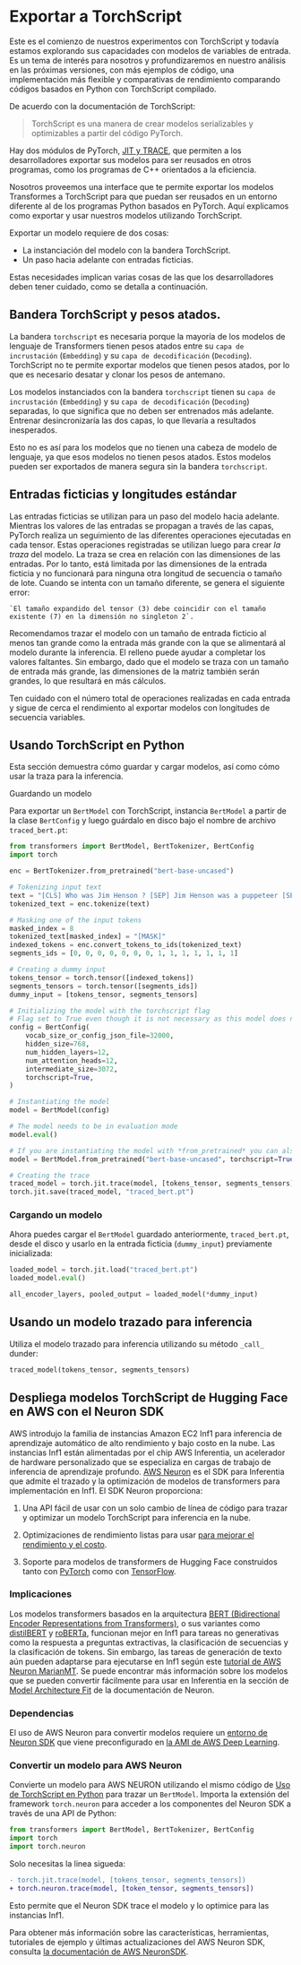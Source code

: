 <!--Copyright 2024 The HuggingFace Team. All rights reserved.

Licensed under the Apache License, Version 2.0 (the "License"); you may not use this file except in compliance with
the License. You may obtain a copy of the License at

http://www.apache.org/licenses/LICENSE-2.0

Unless required by applicable law or agreed to in writing, software distributed under the License is distributed on
an "AS IS" BASIS, WITHOUT WARRANTIES OR CONDITIONS OF ANY KIND, either express or implied. See the License for the
specific language governing permissions and limitations under the License.

⚠️ Note that this file is in Markdown but contain specific syntax for our doc-builder (similar to MDX) that may not be
rendered properly in your Markdown viewer.

-->

# Exportar a TorchScript

<Tip>
Este es el comienzo de nuestros experimentos con TorchScript y todavía estamos explorando sus capacidades con modelos de variables de entrada. Es un tema de interés para nosotros y profundizaremos en nuestro análisis en las próximas versiones, con más ejemplos de código, una implementación más flexible y comparativas de rendimiento comparando códigos basados en Python con TorchScript compilado.  

</Tip>

De acuerdo con la documentación de TorchScript: 

> TorchScript es una manera de crear modelos serializables y optimizables a partir del código PyTorch.

Hay dos módulos de PyTorch, [JIT y TRACE](https://hf.co/docs/accelerate), que permiten a los desarrolladores exportar sus modelos para ser reusados en otros programas, como los programas de C++ orientados a la eficiencia.

Nosotros proveemos una interface que te permite exportar los modelos Transformes a TorchScript para que puedan ser reusados en un entorno diferente al de los programas Python basados en PyTorch. Aquí explicamos como exportar y usar nuestros modelos utilizando TorchScript.

Exportar un modelo requiere de dos cosas:

- La instanciación del modelo con la bandera TorchScript.
- Un paso hacia adelante con entradas ficticias.

Estas necesidades implican varias cosas de las que los desarrolladores deben tener cuidado, como se detalla a continuación.

## Bandera TorchScript y pesos atados.

La bandera `torchscript` es necesaria porque la mayoría de los modelos de lenguaje de Transformers tienen pesos atados entre su `capa de incrustación` (`Embedding`) y su `capa de decodificación` (`Decoding`). TorchScript no te permite exportar modelos que tienen pesos atados, por lo que es necesario desatar y clonar los pesos de antemano.

Los modelos instanciados con la bandera `torchscript` tienen su `capa de incrustación` (`Embedding`) y su `capa de decodificación` (`Decoding`) separadas, lo que significa que no deben ser entrenados más adelante. Entrenar desincronizaría las dos capas, lo que llevaría a resultados inesperados.

Esto no es así para los modelos que no tienen una cabeza de modelo de lenguaje, ya que esos modelos no tienen pesos atados. Estos modelos pueden ser exportados de manera segura sin la bandera `torchscript`.

## Entradas ficticias y longitudes estándar

Las entradas ficticias se utilizan para un paso del modelo hacia adelante. Mientras los valores de las entradas se propagan a través de las capas, PyTorch realiza un seguimiento de las diferentes operaciones ejecutadas en cada tensor. Estas operaciones registradas se utilizan luego para crear *la traza* del modelo.
La traza se crea en relación con las dimensiones de las entradas. Por lo tanto, está limitada por las dimensiones de la entrada ficticia y no funcionará para ninguna otra longitud de secuencia o tamaño de lote. Cuando se intenta con un tamaño diferente, se genera el siguiente error:

```
`El tamaño expandido del tensor (3) debe coincidir con el tamaño existente (7) en la dimensión no singleton 2`.
```

Recomendamos trazar el modelo con un tamaño de entrada ficticio al menos tan grande como la entrada más grande con la que se alimentará al modelo durante la inferencia. El relleno puede ayudar a completar los valores faltantes. Sin embargo, dado que el modelo se traza con un tamaño de entrada más grande, las dimensiones de la matriz también serán grandes, lo que resultará en más cálculos.

Ten cuidado con el número total de operaciones realizadas en cada entrada y sigue de cerca el rendimiento al exportar modelos con longitudes de secuencia variables.

## Usando TorchScript en Python

Esta sección demuestra cómo guardar y cargar modelos, así como cómo usar la traza para la inferencia.

Guardando un modelo

Para exportar un `BertModel` con TorchScript, instancia `BertModel` a partir de la clase `BertConfig` y luego guárdalo en disco bajo el nombre de archivo `traced_bert.pt`:

```python
from transformers import BertModel, BertTokenizer, BertConfig
import torch

enc = BertTokenizer.from_pretrained("bert-base-uncased")

# Tokenizing input text
text = "[CLS] Who was Jim Henson ? [SEP] Jim Henson was a puppeteer [SEP]"
tokenized_text = enc.tokenize(text)

# Masking one of the input tokens
masked_index = 8
tokenized_text[masked_index] = "[MASK]"
indexed_tokens = enc.convert_tokens_to_ids(tokenized_text)
segments_ids = [0, 0, 0, 0, 0, 0, 0, 1, 1, 1, 1, 1, 1, 1]

# Creating a dummy input
tokens_tensor = torch.tensor([indexed_tokens])
segments_tensors = torch.tensor([segments_ids])
dummy_input = [tokens_tensor, segments_tensors]

# Initializing the model with the torchscript flag
# Flag set to True even though it is not necessary as this model does not have an LM Head.
config = BertConfig(
    vocab_size_or_config_json_file=32000,
    hidden_size=768,
    num_hidden_layers=12,
    num_attention_heads=12,
    intermediate_size=3072,
    torchscript=True,
)

# Instantiating the model
model = BertModel(config)

# The model needs to be in evaluation mode
model.eval()

# If you are instantiating the model with *from_pretrained* you can also easily set the TorchScript flag
model = BertModel.from_pretrained("bert-base-uncased", torchscript=True)

# Creating the trace
traced_model = torch.jit.trace(model, [tokens_tensor, segments_tensors])
torch.jit.save(traced_model, "traced_bert.pt")
```
### Cargando un modelo

Ahora puedes cargar el `BertModel` guardado anteriormente, `traced_bert.pt`, desde el disco y usarlo en la entrada ficticia (`dummy_input`) previamente inicializada:

```python
loaded_model = torch.jit.load("traced_bert.pt")
loaded_model.eval()

all_encoder_layers, pooled_output = loaded_model(*dummy_input)
```

## Usando un modelo trazado para inferencia

Utiliza el modelo trazado para inferencia utilizando su método `_call_` dunder:

```python
traced_model(tokens_tensor, segments_tensors)
```
## Despliega modelos TorchScript de Hugging Face en AWS con el Neuron SDK

AWS introdujo la familia de instancias Amazon EC2 Inf1 para inferencia de aprendizaje automático de alto rendimiento y bajo costo en la nube. Las instancias Inf1 están alimentadas por el chip AWS Inferentia, un acelerador de hardware personalizado que se especializa en cargas de trabajo de inferencia de aprendizaje profundo. [AWS Neuron](https://awsdocs-neuron.readthedocs-hosted.com/en/latest/#) es el SDK para Inferentia que admite el trazado y la optimización de modelos de transformers para implementación en Inf1. El SDK Neuron proporciona:

1. Una API fácil de usar con un solo cambio de línea de código para trazar y optimizar un modelo TorchScript para inferencia en la nube.

2. Optimizaciones de rendimiento listas para usar [para mejorar el rendimiento y el costo](https://awsdocs-neuron.readthedocs-hosted.com/en/latest/neuron-guide/benchmark/>).

3. Soporte para modelos de transformers de Hugging Face construidos tanto con [PyTorch](https://awsdocs-neuron.readthedocs-hosted.com/en/latest/src/examples/pytorch/bert_tutorial/tutorial_pretrained_bert.html) como con [TensorFlow](https://awsdocs-neuron.readthedocs-hosted.com/en/latest/src/examples/tensorflow/huggingface_bert/huggingface_bert.html).

### Implicaciones

Los modelos transformers basados en la arquitectura [BERT (Bidirectional Encoder Representations from Transformers)](https://huggingface.co/docs/transformers/main/model_doc/bert), o sus variantes como [distilBERT](https://huggingface.co/docs/transformers/main/model_doc/distilbert) y [roBERTa](https://huggingface.co/docs/transformers/main/model_doc/roberta), funcionan mejor en Inf1 para tareas no generativas como la respuesta a preguntas extractivas, la clasificación de secuencias y la clasificación de tokens. Sin embargo, las tareas de generación de texto aún pueden adaptarse para ejecutarse en Inf1 según este [tutorial de AWS Neuron MarianMT](https://awsdocs-neuron.readthedocs-hosted.com/en/latest/src/examples/pytorch/transformers-marianmt.html). Se puede encontrar más información sobre los modelos que se pueden convertir fácilmente para usar en Inferentia en la sección de [Model Architecture Fit](https://awsdocs-neuron.readthedocs-hosted.com/en/latest/neuron-guide/models/models-inferentia.html#models-inferentia) de la documentación de Neuron.

### Dependencias

El uso de AWS Neuron para convertir modelos requiere un [entorno de Neuron SDK](https://awsdocs-neuron.readthedocs-hosted.com/en/latest/neuron-guide/neuron-frameworks/pytorch-neuron/index.html#installation-guide) que viene preconfigurado en [la AMI de AWS Deep Learning](https://docs.aws.amazon.com/dlami/latest/devguide/tutorial-inferentia-launching.html).

### Convertir un modelo para AWS Neuron

Convierte un modelo para AWS NEURON utilizando el mismo código de [Uso de TorchScript en Python](torchscript#using-torchscript-in-python) para trazar un `BertModel`. Importa la extensión del framework `torch.neuron` para acceder a los componentes del Neuron SDK a través de una API de Python:

```python
from transformers import BertModel, BertTokenizer, BertConfig
import torch
import torch.neuron
```
Solo necesitas la linea sigueda:

```diff
- torch.jit.trace(model, [tokens_tensor, segments_tensors])
+ torch.neuron.trace(model, [token_tensor, segments_tensors])
```

Esto permite que el Neuron SDK trace el modelo y lo optimice para las instancias Inf1.

Para obtener más información sobre las características, herramientas, tutoriales de ejemplo y últimas actualizaciones del AWS Neuron SDK, consulta [la documentación de AWS NeuronSDK](https://awsdocs-neuron.readthedocs-hosted.com/en/latest/index.html).